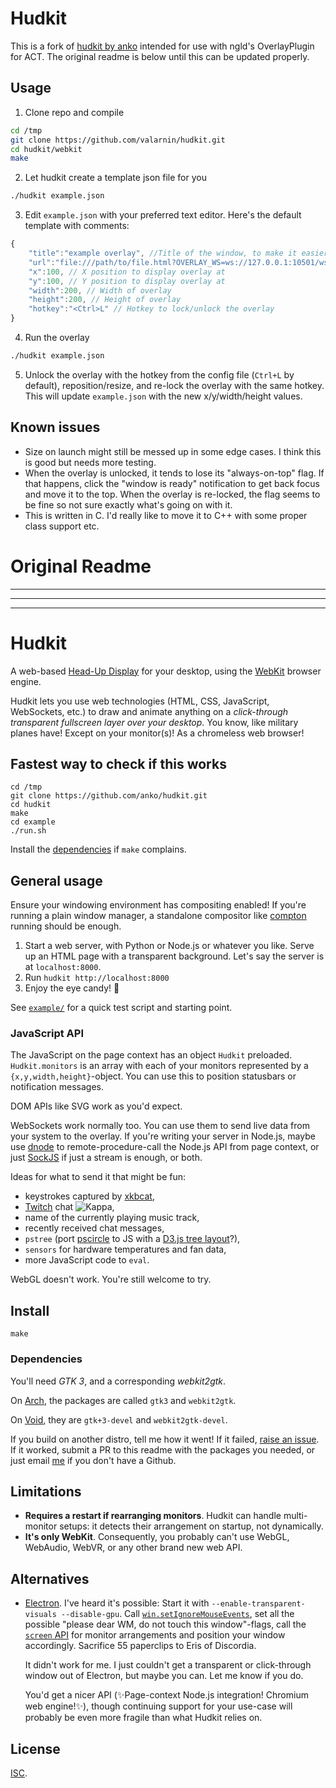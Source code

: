 # Hudkit

This is a fork of [hudkit by anko](https://github.com/anko/) intended for use with ngld's OverlayPlugin for ACT. The original readme is below until this can be updated properly.

## Usage

1. Clone repo and compile
```bash
cd /tmp
git clone https://github.com/valarnin/hudkit.git
cd hudkit/webkit
make
```
2. Let hudkit create a template json file for you
```bash
./hudkit example.json
```
3. Edit `example.json` with your preferred text editor. Here's the default template with comments:
```javascript
{
    "title":"example overlay", //Title of the window, to make it easier to identify
    "url":"file:///path/to/file.html?OVERLAY_WS=ws://127.0.0.1:10501/ws", //URL to the overlay
    "x":100, // X position to display overlay at
    "y":100, // Y position to display overlay at
    "width":200, // Width of overlay
    "height":200, // Height of overlay
    "hotkey":"<Ctrl>L" // Hotkey to lock/unlock the overlay
}
```
4. Run the overlay
```bash
./hudkit example.json
```
5. Unlock the overlay with the hotkey from the config file (`Ctrl+L` by default), reposition/resize, and re-lock the overlay with the same hotkey. This will update `example.json` with the new x/y/width/height values.

## Known issues

- Size on launch might still be messed up in some edge cases. I think this is good but needs more testing.
- When the overlay is unlocked, it tends to lose its "always-on-top" flag. If that happens, click the "window is ready" notification to get back focus and move it to the top. When the overlay is re-locked, the flag seems to be fine so not sure exactly what's going on with it.
- This is written in C. I'd really like to move it to C++ with some proper class support etc.

# Original Readme

---
---
---

# Hudkit

A web-based [Head-Up Display][wiki-hud] for your desktop, using the [WebKit][webkit] browser engine.

Hudkit lets you use web technologies (HTML, CSS, JavaScript, WebSockets, etc.) to draw and animate anything on a *click-through transparent fullscreen layer over your desktop*.  You know, like military planes have!  Except on your monitor(s)!  As a chromeless web browser!

## Fastest way to check if this works

```
cd /tmp
git clone https://github.com/anko/hudkit.git
cd hudkit
make
cd example
./run.sh
```

Install the [dependencies](#dependencies) if `make` complains.

## General usage

Ensure your windowing environment has compositing enabled!  If you're running a plain window manager, a standalone compositor like [compton][compton] running should be enough.

 1. Start a web server, with Python or Node.js or whatever you like.  Serve up
    an HTML page with a transparent background.  Let's say the server is at
    `localhost:8000`.
 2. Run `hudkit http://localhost:8000`
 3. Enjoy the eye candy! :rainbow:

See [`example/`](example/) for a quick test script and starting point.

### JavaScript API

The JavaScript on the page context has an object `Hudkit` preloaded.  `Hudkit.monitors` is an array with each of your monitors represented by a `{x,y,width,height}`-object.  You can use this to position statusbars or notification messages.

DOM APIs like SVG work as you'd expect.

WebSockets work normally too.  You can use them to send live data from your system to the overlay.  If you're writing your server in Node.js, maybe use [dnode][dnode] to remote-procedure-call the Node.js API from page context, or just [SockJS][sockjs] if just a stream is enough, or both.

Ideas for what to send it that might be fun:

 - keystrokes captured by [xkbcat][xkbcat],
 - [Twitch][twitch] chat ![Kappa](https://static-cdn.jtvnw.net/emoticons/v1/25/1.0),
 - name of the currently playing music track,
 - recently received chat messages,
 - `pstree` (port [pscircle][pscircle] to JS with a [D3.js tree layout][d3_tree_example]?),
 - `sensors` for hardware temperatures and fan data,
 - more JavaScript code to `eval`.

WebGL doesn't work.  You're still welcome to try.

## Install

    make

### Dependencies

You'll need *GTK 3*, and a corresponding *webkit2gtk*.

On [Arch][arch], the packages are called `gtk3` and `webkit2gtk`.

On [Void][void], they are `gtk+3-devel` and `webkit2gtk-devel`.

If you build on another distro, tell me how it went!  If it failed, [raise an issue][new-issue].  If it worked, submit a PR to this readme with the packages you needed, or just email [me][anko] if you don't have a Github.

## Limitations

 - **Requires a restart if rearranging monitors**.  Hudkit can handle multi-monitor setups: it detects their arrangement on startup, not dynamically.
 - **It's only WebKit**.  Consequently, you probably can't use WebGL, WebAudio, WebVR, or any other brand new web API.

## Alternatives

- [Electron][electron].  I've heard it's possible:  Start it with `--enable-transparent-visuals --disable-gpu`.  Call [`win.setIgnoreMouseEvents`][electron_ignoremouse], set all the possible "please dear WM, do not touch this window"-flags, call the [`screen` API](https://electronjs.org/docs/api/screen) for monitor arrangements and position your window accordingly.  Sacrifice 55 paperclips to Eris of Discordia.

  It didn't work for me.  I just couldn't get a transparent or click-through window out of Electron, but maybe you can.  Let me know if you do.

  You'd get a nicer API (:sparkles:Page-context Node.js integration!  Chromium web engine!:sparkles:), though continuing support for your use-case will probably be even more fragile than what Hudkit relies on.

## License

[ISC](https://en.wikipedia.org/wiki/ISC_license).


[anko]: https://github.com/anko
[arch]: https://www.archlinux.org/
[compton]: https://github.com/chjj/compton
[d3_tree_example]: https://bl.ocks.org/mbostock/4063550
[dnode]: https://github.com/substack/dnode
[electron]: https://electronjs.org/
[electron_ignoremouse]: https://electronjs.org/docs/api/browser-window#winsetignoremouseeventsignore-options
[new-issue]: https://github.com/anko/hudkit/issues/new
[pscircle]: https://gitlab.com/mildlyparallel/pscircle
[sockjs]: https://github.com/sockjs/sockjs-client
[twitch]: https://www.twitch.tv/
[void]: https://voidlinux.org/
[webkit]: https://www.webkit.org/
[wiki-hud]: http://en.wikipedia.org/wiki/Head-up_display
[xkbcat]: https://github.com/anko/xkbcat
